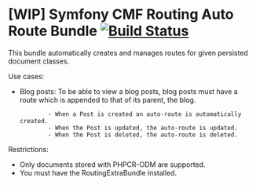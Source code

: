 # [WIP] Symfony CMF Routing Auto Route Bundle [![Build Status](https://secure.travis-ci.org/symfony-cmf/RoutingAutoRouteBundle.png)](http://travis-ci.org/symfony-cmf/RoutingExtraBundle)

This bundle automatically creates and manages routes for given persisted document classes.

Use cases:

 * Blog posts: To be able to view a blog posts, blog posts must have a route which 
               is appended to that of its parent, the blog.

               - When a Post is created an auto-route is automatically created.
               - When the Post is updated, the auto-route is updated.
               - When the Post is deleted, the auto-route is deleted.

Restrictions:

 * Only documents stored with PHPCR-ODM are supported.
 * You must have the RoutingExtraBundle installed.
